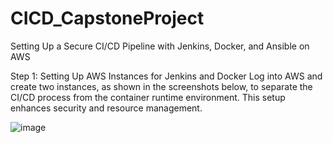 # CICD_CapstoneProject

Setting Up a Secure CI/CD Pipeline with Jenkins, Docker, and Ansible on AWS

Step 1: Setting Up AWS Instances for Jenkins and Docker
Log into AWS and create two instances, as shown in the screenshots below, to separate the CI/CD process from the container runtime environment. This setup enhances security and resource management.

![image](https://github.com/user-attachments/assets/cf863782-e4cc-43ca-99c5-b6cef8c4af80)
